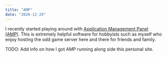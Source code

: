 ```yaml
---
title: "AMP"
date: "2020-12-29"
---
```


I recently started playing around with [Application Management Panel (AMP)](https://cubecoders.com/AMP). This is extremely helpful software for hobbyists such as myself who enjoy hosting the odd game server here and there for friends and family.

TODO: Add info on how I got AMP running along side this personal site.
